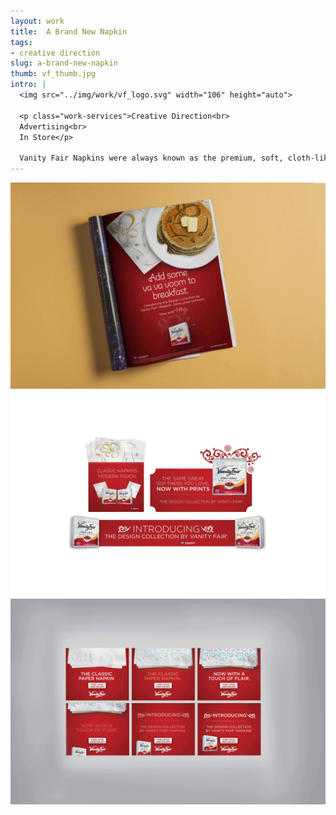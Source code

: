```yaml
---
layout: work
title:  A Brand New Napkin
tags:
- creative direction
slug: a-brand-new-napkin
thumb: vf_thumb.jpg
intro: |
  <img src="../img/work/vf_logo.svg" width="106" height="auto">

  <p class="work-services">Creative Direction<br>
  Advertising<br>
  In Store</p>

  Vanity Fair Napkins were always known as the premium, soft, cloth-like white napkin. With a standard of quality since 1958. The napkins were only available in white with their classic seashell filigree. It was a napkin used for special occasions and classy dinners. As of late, there has been an invasion of generic brands to the marketplace, many with patterns. The patterns were a hit with customers for everyday use, and Vanity Fair knew they needed to compete. The Design Collection was launched with advertising and in-store encouraging customers to make every day a little special with Vanity Fair.
---
```


![](../img/work/VF_Napkins_1.jpg)
![](../img/work/VF_Napkins_2.jpg)
![](../img/work/VF_Napkins_3.jpg)
